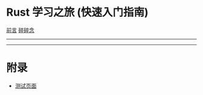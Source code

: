 # Rust 学习之旅 (快速入门指南)

[前言](./index.md)
[碎碎念](./intro.md)

---

<!-- 注意标题应唯一, 此为 Giscus 唯一 ID -->

---

# 附录

- [测试页面](./test.md)
